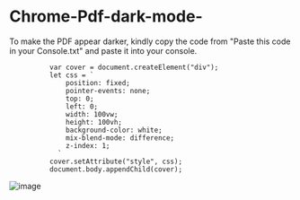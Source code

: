 # Chrome-Pdf-dark-mode-

To make the PDF appear darker, kindly copy the code from "Paste this code in your Console.txt" and paste it into your console.



              var cover = document.createElement("div");
              let css = `
                  position: fixed;
                  pointer-events: none;
                  top: 0;
                  left: 0;
                  width: 100vw;
                  height: 100vh;
                  background-color: white;
                  mix-blend-mode: difference;
                  z-index: 1;
                `
              cover.setAttribute("style", css);
              document.body.appendChild(cover);


![image](https://user-images.githubusercontent.com/56159302/221093424-5cb41f42-34f5-46b9-9949-b864407e6954.png)

